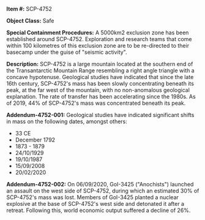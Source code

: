 **Item #:** SCP-4752

**Object Class:** Safe

**Special Containment Procedures:** A 5000km2 exclusion zone has been established around SCP-4752. Exploration and research teams that come within 100 kilometres of this exclusion zone are to be re-directed to their basecamp under the guise of "seismic activity".

**Description:** SCP-4752 is a large mountain located at the southern end of the Transantarctic Mountain Range resembling a right angle triangle with a concave hypotenuse. Geological studies have indicated that since the late 16th century, SCP-4752's mass has been slowly concentrating beneath its peak, at the far west of the mountain, with no non-anomalous geological explanation. The rate of transfer has been accelerating since the 1980s. As of 2019, 44% of SCP-4752's mass was concentrated beneath its peak.

**Addendum-4752-001:** Geological studies have indicated significant shifts in mass on the following dates, amongst others:

*   33 CE
*   December 1792
*   1873 - 1879
*   24/10/1929
*   19/10/1987
*   15/09/2008
*   20/02/2020

**Addendum-4752-002:** On 06/09/2020, GoI-3425 ("Anochists") launched an assault on the west side of SCP-4752, during which an estimated 30% of SCP-4752's mass was lost. Members of GoI-3425 planted a nuclear explosive at the base of SCP-4752's west side and detonated it after a retreat. Following this, world economic output suffered a decline of 26%.